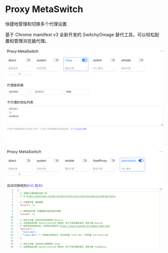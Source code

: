 # Proxy MetaSwitch

快捷地管理和切换多个代理设置

基于 Chrome mamifest v3 全新开发的 SwitchyOmage 替代工具，可以轻松配置和管理浏览器代理。

![Proxy MetaSwitch](public/images/m01.png)
![Proxy MetaSwitch](public/images/m02.png)
